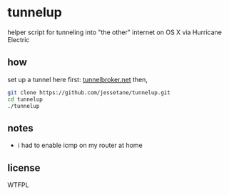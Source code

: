 # tunnelup
helper script for tunneling into "the other" internet on OS X via Hurricane Electric

## how
set up a tunnel here first: [tunnelbroker.net](http://tunnelbroker.net)
then,
```bash
git clone https://github.com/jessetane/tunnelup.git
cd tunnelup
./tunnelup
```

## notes
* i had to enable icmp on my router at home

## license
WTFPL